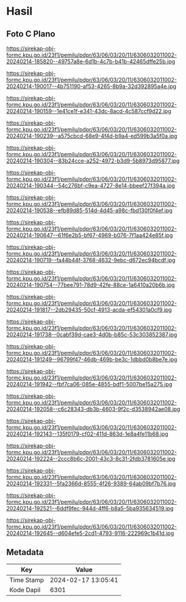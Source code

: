 # Hasil

## Foto C Plano

https://sirekap-obj-formc.kpu.go.id/23f1/pemilu/pdpr/63/06/03/20/11/6306032011002-20240214-185820--49757a8e-6d1b-4c7b-b41b-42465dffe25b.jpg

https://sirekap-obj-formc.kpu.go.id/23f1/pemilu/pdpr/63/06/03/20/11/6306032011002-20240214-190017--4b751190-af53-4265-8b9a-32d392895a4e.jpg

https://sirekap-obj-formc.kpu.go.id/23f1/pemilu/pdpr/63/06/03/20/11/6306032011002-20240214-190159--1e41ce1f-e341-43dc-8acd-4c587ccf9d22.jpg

https://sirekap-obj-formc.kpu.go.id/23f1/pemilu/pdpr/63/06/03/20/11/6306032011002-20240214-190239--a575cbcd-68e9-4f4d-b9a4-ed599b3a5f0a.jpg

https://sirekap-obj-formc.kpu.go.id/23f1/pemilu/pdpr/63/06/03/20/11/6306032011002-20240214-190304--83b24cce-a252-4972-b3d9-5b8973d95877.jpg

https://sirekap-obj-formc.kpu.go.id/23f1/pemilu/pdpr/63/06/03/20/11/6306032011002-20240214-190344--54c276bf-c9ea-4727-8e14-bbeef27f394a.jpg

https://sirekap-obj-formc.kpu.go.id/23f1/pemilu/pdpr/63/06/03/20/11/6306032011002-20240214-190538--efb89d85-514d-4d45-a98c-fbd130f0f4ef.jpg

https://sirekap-obj-formc.kpu.go.id/23f1/pemilu/pdpr/63/06/03/20/11/6306032011002-20240214-190647--61f6e2b5-bf67-4969-b076-7f1aa424e85f.jpg

https://sirekap-obj-formc.kpu.go.id/23f1/pemilu/pdpr/63/06/03/20/11/6306032011002-20240214-190719--fa44b44f-3768-4632-9ebc-d672ec94bcdf.jpg

https://sirekap-obj-formc.kpu.go.id/23f1/pemilu/pdpr/63/06/03/20/11/6306032011002-20240214-190754--77bee791-78d9-42fe-88ce-1a6410a20b6b.jpg

https://sirekap-obj-formc.kpu.go.id/23f1/pemilu/pdpr/63/06/03/20/11/6306032011002-20240214-191817--2db29435-50cf-4913-acda-ef54301a0cf9.jpg

https://sirekap-obj-formc.kpu.go.id/23f1/pemilu/pdpr/63/06/03/20/11/6306032011002-20240214-191738--0cabf39d-cae3-4d0b-b85c-53c303852387.jpg

https://sirekap-obj-formc.kpu.go.id/23f1/pemilu/pdpr/63/06/03/20/11/6306032011002-20240214-191249--96799f47-46db-469b-be3c-1dbbd0b8be7e.jpg

https://sirekap-obj-formc.kpu.go.id/23f1/pemilu/pdpr/63/06/03/20/11/6306032011002-20240214-191942--fbf7ca06-085e-4855-bdf1-5007be15a275.jpg

https://sirekap-obj-formc.kpu.go.id/23f1/pemilu/pdpr/63/06/03/20/11/6306032011002-20240214-192058--c6c28343-db3b-4603-9f2c-d3538942ae08.jpg

https://sirekap-obj-formc.kpu.go.id/23f1/pemilu/pdpr/63/06/03/20/11/6306032011002-20240214-192143--135f0179-cf02-411d-863d-1e8a4fe11b68.jpg

https://sirekap-obj-formc.kpu.go.id/23f1/pemilu/pdpr/63/06/03/20/11/6306032011002-20240214-192224--2ccc8b6c-2001-43c3-8c31-2fdb3781605e.jpg

https://sirekap-obj-formc.kpu.go.id/23f1/pemilu/pdpr/63/06/03/20/11/6306032011002-20240214-192331--5fa2366d-8555-4f26-9389-64ab09bf7b76.jpg

https://sirekap-obj-formc.kpu.go.id/23f1/pemilu/pdpr/63/06/03/20/11/6306032011002-20240214-192521--6ddf9fec-944d-4ff6-b8a5-5ba935634519.jpg

https://sirekap-obj-formc.kpu.go.id/23f1/pemilu/pdpr/63/06/03/20/11/6306032011002-20240214-192645--d604efe5-2cd1-4793-9116-222969c1b41d.jpg


## Metadata

| Key        | Value               |
| ---------- | ------------------- |
| Time Stamp | 2024-02-17 13:05:41 |
| Kode Dapil | 6301                |



